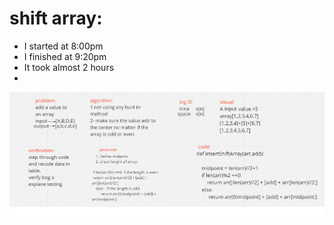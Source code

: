 # shift array:
- I started at 8:00pm
- I finished at 9:20pm 
- It took almost 2 hours 
- 

![](challange2.png)